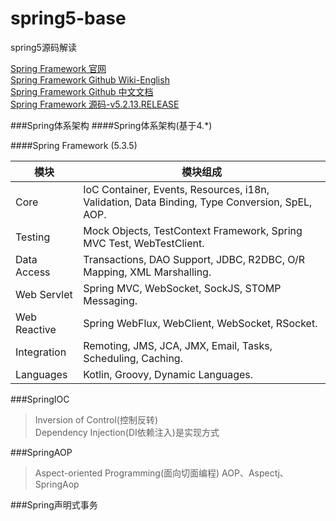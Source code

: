 # spring5-base
spring5源码解读

[Spring Framework 官网](https://spring.io/projects/spring-framework)  
[Spring Framework Github Wiki-English](https://github.com/spring-projects/spring-framework/blob/master/CONTRIBUTING.md)    
[Spring Framework Github 中文文档](https://github.com/DocsHome/spring-docs/blob/master/SUMMARY.md)  
[Spring Framework 源码-v5.2.13.RELEASE](https://github.com/spring-projects/spring-framework/tree/v5.2.13.RELEASE)

###Spring体系架构
####Spring体系架构(基于4.*)
    
####Spring Framework (5.3.5)  

模块|模块组成
---|---
Core| IoC Container, Events, Resources, i18n, Validation, Data Binding, Type Conversion, SpEL, AOP.
Testing|Mock Objects, TestContext Framework, Spring MVC Test, WebTestClient.
Data Access|Transactions, DAO Support, JDBC, R2DBC, O/R Mapping, XML Marshalling.
Web Servlet|Spring MVC, WebSocket, SockJS, STOMP Messaging.
Web Reactive|Spring WebFlux, WebClient, WebSocket, RSocket.
Integration|Remoting, JMS, JCA, JMX, Email, Tasks, Scheduling, Caching.
Languages|Kotlin, Groovy, Dynamic Languages.


###SpringIOC
> Inversion of Control(控制反转)  
> Dependency Injection(DI依赖注入)是实现方式

###SpringAOP
> Aspect-oriented Programming(面向切面编程)
> AOP、Aspectj、SpringAop

###Spring声明式事务